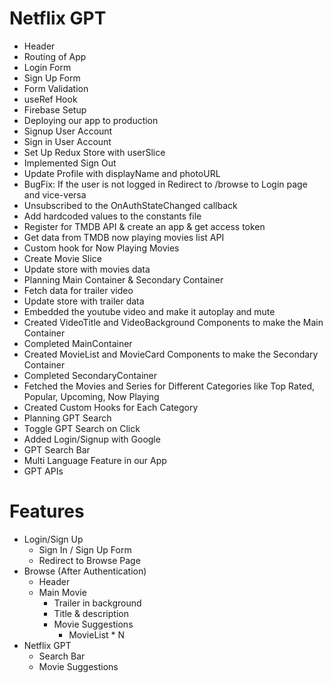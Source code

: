 # Netflix GPT

- Header
- Routing of App
- Login Form
- Sign Up Form
- Form Validation
- useRef Hook
- Firebase Setup 
- Deploying our app to production
- Signup User Account
- Sign in User Account
- Set Up Redux Store with userSlice
- Implemented Sign Out
- Update Profile with displayName and photoURL
- BugFix: If the user is not logged in Redirect to /browse to Login page and vice-versa
- Unsubscribed to the OnAuthStateChanged callback 
- Add hardcoded values to the constants file
- Register for TMDB API & create an app & get access token 
- Get data from TMDB now playing movies list API  
- Custom hook for Now Playing Movies
- Create Movie Slice
- Update store with movies data
- Planning Main Container & Secondary Container
- Fetch data for trailer video
- Update store with trailer data
- Embedded the youtube video and make it autoplay and mute 
- Created VideoTitle and VideoBackground Components to make the Main Container
- Completed MainContainer
- Created MovieList and MovieCard Components to make the Secondary Container
- Completed SecondaryContainer
- Fetched the Movies and Series for Different Categories like Top Rated, Popular, Upcoming, Now Playing
- Created Custom Hooks for Each Category
- Planning GPT Search 
- Toggle GPT Search on Click
- Added Login/Signup with Google
- GPT Search Bar 
- Multi Language Feature in our App
- GPT APIs



# Features 

- Login/Sign Up
  - Sign In / Sign Up Form
  - Redirect to Browse Page
- Browse (After Authentication)
  - Header
  - Main Movie 
    - Trailer in background
    - Title & description
    - Movie Suggestions
      - MovieList * N
- Netflix GPT
    - Search Bar
    - Movie Suggestions